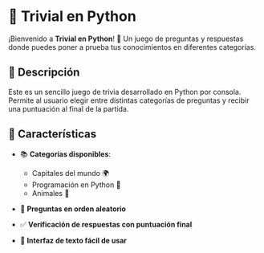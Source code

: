 # 🧠 Trivial en Python

¡Bienvenido a **Trivial en Python**! 🎉 Un juego de preguntas y respuestas donde puedes poner a prueba tus conocimientos en diferentes categorías.

## 🚀 Descripción

Este es un sencillo juego de trivia desarrollado en Python por consola. Permite al usuario elegir entre distintas categorías de preguntas y recibir una puntuación al final de la partida.

## 📌 Características

- 📚 **Categorías disponibles**:
  - Capitales del mundo 🌍
  - Programación en Python 🐍
  - Animales 🦁

- 🔀 **Preguntas en orden aleatorio**  
- ✅ **Verificación de respuestas con puntuación final**  
- 🎯 **Interfaz de texto fácil de usar**  


